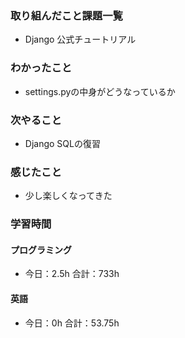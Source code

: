 ### 取り組んだこと課題一覧
- Django  公式チュートリアル
### わかったこと
- settings.pyの中身がどうなっているか
### 次やること
- Django  SQLの復習
### 感じたこと
- 少し楽しくなってきた
### 学習時間
#### プログラミング
- 今日：2.5h 合計：733h
#### 英語
- 今日：0h 合計：53.75h